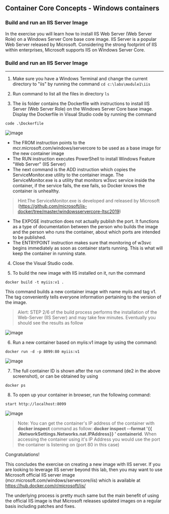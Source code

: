 ## Container Core Concepts - Windows containers

### Build and run an IIS Server Image

In the exercise you will learn how to install IIS Web Server (Web Server Role) on a Windows Server Core base
core image. IIS Server is a popular Web Server released by Microsoft. Considering the strong footprint of IIS
within enterprises, Microsoft supports IIS on Windows Server Core.


### Build and run an IIS Server Image
---

1. Make sure you have a Windows Terminal and change the current directory to "iis" by running the
command
```cd c:\labs\module1\iis```

2. Run command to list all the files in directory
```ls```

3. The iis folder contains the Dockerfile with instructions to install IIS Server (Web Server Role) on the
Windows Server Core base image. Display the Dockerfile in Visual Studio code by running the command

```code .\Dockerfile```

![image](https://user-images.githubusercontent.com/85903942/233816894-bdb3aa2b-ea14-4866-a7ac-c97444b9bb8c.png)

- The FROM instruction points to the mcr.microsoft.com/windows/servercore to be used as a
base image for the new container image
- The RUN instruction executes PowerShell to install Windows Feature "Web Server" (IIS Server)
- The next command is the ADD instruction which copies the ServiceMonitor.exe utility to the
container image. The ServiceMonitor.exe is a utility that monitors w3svc service inside the
container, if the service fails, the exe fails, so Docker knows the container is unhealthy.
> Hint:The ServiceMonitor.exe is developed and released by Microsoft
(https://github.com/microsoft/iis-docker/tree/master/windowsservercore-ltsc2019)
- The EXPOSE instruction does not actually publish the port. It functions as a type of
documentation between the person who builds the image and the person who runs the
container, about which ports are intended to be published.
- The ENTRYPOINT instruction makes sure that monitoring of w3svc begins immediately as soon
as container starts running. This is what will keep the container in running state.

4. Close the Visual Studio code.

5. To build the new image with IIS installed on it, run the command

```docker build -t myiis:v1 .```

This command builds a new container image with name myiis and tag v1. The tag conveniently tells
everyone information pertaining to the version of the image.

> Alert: STEP 2/6 of the build process performs the installation of the Web-Server (IIS Server) and
may take few minutes. Eventually you should see the results as follow


![image](https://user-images.githubusercontent.com/85903942/233816927-4865156f-f9b4-49ec-9bd8-ea9d9af5081b.png)

6. Run a new container based on myiis:v1 image by using the command:

```docker run -d -p 8099:80 myiis:v1```

![image](https://user-images.githubusercontent.com/85903942/233816960-dd8c1e1b-46f5-4446-abed-3ddddfe15e62.png)

7. The full container ID is shown after the run command (de2 in the above screenshot), or can be obtained by using

```docker ps```

8. To open up your container in browser, run the following command:

```start http://localhost:8099```

![image](https://user-images.githubusercontent.com/85903942/233816973-5c7b20d8-9d40-4393-8ff5-7184af86c188.png)

> Note: You can get the container's IP address of the container with **docker inspect** command as
follow: **docker inspect --format '{{ .NetworkSettings.Networks.nat.IPAddress}} ' containerid**.
When accessing the container using it's IP Address you would use the port the container is
listening on (port 80 in this case)

Congratulations!

This concludes the exercise on creating a new image with IIS server. If you are looking to leverage IIS server
beyond this lab, then you may want to use Microsoft official IIS server image
(mcr.microsoft.com/windows/servercore/iis) which is available at https://hub.docker.com/r/microsoft/iis/

The underlying process is pretty much same but the main benefit of using the official IIS image is that
Microsoft releases updated images on a regular basis including patches and fixes.

